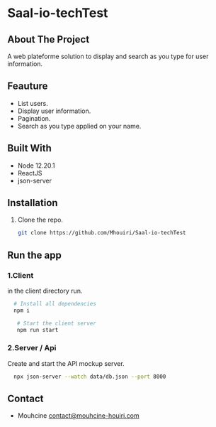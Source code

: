 # Saal-io-techTest

<!-- ABOUT THE PROJECT -->
## About The Project

<p>A web plateforme solution to display and search as you type for user information. 
</p>

## Feauture
* List users.
* Display user information.
* Pagination.
* Search as you type applied on your name. 
 
## Built With

* Node 12.20.1
* ReactJS
* json-server


## Installation

1. Clone the repo.
   ```sh
   git clone https://github.com/Mhouiri/Saal-io-techTest
   ```

## Run the app 
### 1.Client 
 in the client directory run.
 ```sh
   # Install all dependencies
   npm i
   ```
```sh
   # Start the client server
   npm run start
   ```
### 2.Server / Api
  Create and start the API mockup server.
 ```sh 
   npx json-server --watch data/db.json --port 8000
```
   
 <!-- CONTACT -->
## Contact
- Mouhcine <contact@mouhcine-houiri.com>
